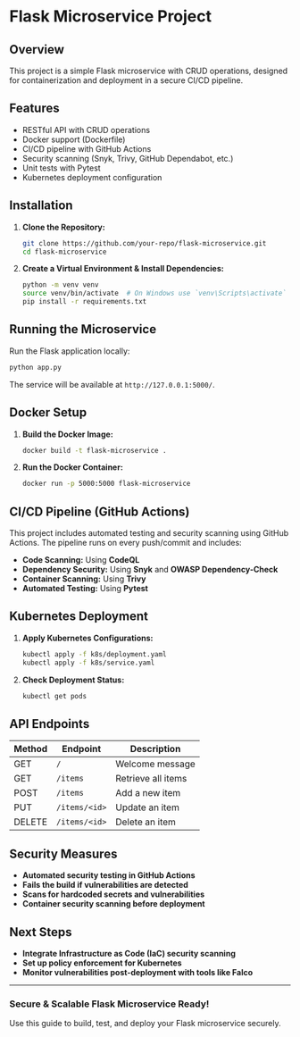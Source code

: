 # Flask Microservice Project

## Overview
This project is a simple Flask microservice with CRUD operations, designed for containerization and deployment in a secure CI/CD pipeline.

## Features
- RESTful API with CRUD operations
- Docker support (Dockerfile)
- CI/CD pipeline with GitHub Actions
- Security scanning (Snyk, Trivy, GitHub Dependabot, etc.)
- Unit tests with Pytest
- Kubernetes deployment configuration

## Installation

1. **Clone the Repository:**
   ```bash
   git clone https://github.com/your-repo/flask-microservice.git
   cd flask-microservice
   ```

2. **Create a Virtual Environment & Install Dependencies:**
   ```bash
   python -m venv venv
   source venv/bin/activate  # On Windows use `venv\Scripts\activate`
   pip install -r requirements.txt
   ```

## Running the Microservice

Run the Flask application locally:
```bash
python app.py
```

The service will be available at `http://127.0.0.1:5000/`.

## Docker Setup

1. **Build the Docker Image:**
   ```bash
   docker build -t flask-microservice .
   ```

2. **Run the Docker Container:**
   ```bash
   docker run -p 5000:5000 flask-microservice
   ```

## CI/CD Pipeline (GitHub Actions)

This project includes automated testing and security scanning using GitHub Actions. The pipeline runs on every push/commit and includes:
- **Code Scanning:** Using **CodeQL**
- **Dependency Security:** Using **Snyk** and **OWASP Dependency-Check**
- **Container Scanning:** Using **Trivy**
- **Automated Testing:** Using **Pytest**

## Kubernetes Deployment

1. **Apply Kubernetes Configurations:**
   ```bash
   kubectl apply -f k8s/deployment.yaml
   kubectl apply -f k8s/service.yaml
   ```

2. **Check Deployment Status:**
   ```bash
   kubectl get pods
   ```

## API Endpoints

| Method | Endpoint        | Description            |
|--------|----------------|------------------------|
| GET    | `/`            | Welcome message       |
| GET    | `/items`       | Retrieve all items    |
| POST   | `/items`       | Add a new item        |
| PUT    | `/items/<id>`  | Update an item        |
| DELETE | `/items/<id>`  | Delete an item        |

## Security Measures

- **Automated security testing in GitHub Actions**
- **Fails the build if vulnerabilities are detected**
- **Scans for hardcoded secrets and vulnerabilities**
- **Container security scanning before deployment**

## Next Steps
- **Integrate Infrastructure as Code (IaC) security scanning**
- **Set up policy enforcement for Kubernetes**
- **Monitor vulnerabilities post-deployment with tools like Falco**

---

###  Secure & Scalable Flask Microservice Ready!
Use this guide to build, test, and deploy your Flask microservice securely.

